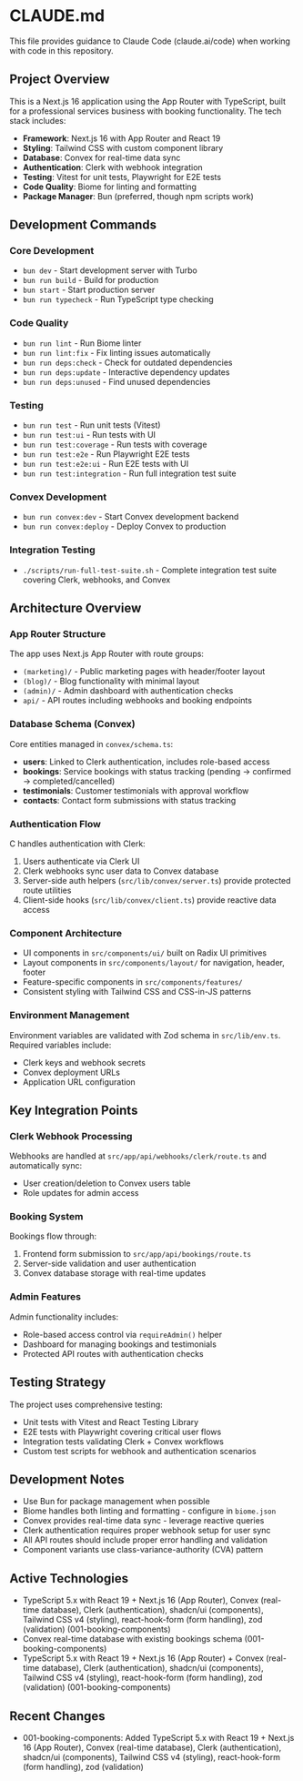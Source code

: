 # CLAUDE.md

This file provides guidance to Claude Code (claude.ai/code) when working with code in this repository.

## Project Overview

This is a Next.js 16 application using the App Router with TypeScript, built for a professional services business with booking functionality. The tech stack includes:

- **Framework**: Next.js 16 with App Router and React 19
- **Styling**: Tailwind CSS with custom component library
- **Database**: Convex for real-time data sync
- **Authentication**: Clerk with webhook integration
- **Testing**: Vitest for unit tests, Playwright for E2E tests
- **Code Quality**: Biome for linting and formatting
- **Package Manager**: Bun (preferred, though npm scripts work)

## Development Commands

### Core Development
- `bun dev` - Start development server with Turbo
- `bun run build` - Build for production
- `bun start` - Start production server
- `bun run typecheck` - Run TypeScript type checking

### Code Quality
- `bun run lint` - Run Biome linter
- `bun run lint:fix` - Fix linting issues automatically
- `bun run deps:check` - Check for outdated dependencies
- `bun run deps:update` - Interactive dependency updates
- `bun run deps:unused` - Find unused dependencies

### Testing
- `bun run test` - Run unit tests (Vitest)
- `bun run test:ui` - Run tests with UI
- `bun run test:coverage` - Run tests with coverage
- `bun run test:e2e` - Run Playwright E2E tests
- `bun run test:e2e:ui` - Run E2E tests with UI
- `bun run test:integration` - Run full integration test suite

### Convex Development
- `bun run convex:dev` - Start Convex development backend
- `bun run convex:deploy` - Deploy Convex to production

### Integration Testing
- `./scripts/run-full-test-suite.sh` - Complete integration test suite covering Clerk, webhooks, and Convex

## Architecture Overview

### App Router Structure
The app uses Next.js App Router with route groups:

- `(marketing)/` - Public marketing pages with header/footer layout
- `(blog)/` - Blog functionality with minimal layout
- `(admin)/` - Admin dashboard with authentication checks
- `api/` - API routes including webhooks and booking endpoints

### Database Schema (Convex)
Core entities managed in `convex/schema.ts`:

- **users**: Linked to Clerk authentication, includes role-based access
- **bookings**: Service bookings with status tracking (pending → confirmed → completed/cancelled)
- **testimonials**: Customer testimonials with approval workflow
- **contacts**: Contact form submissions with status tracking

### Authentication Flow
C handles authentication with Clerk:
1. Users authenticate via Clerk UI
2. Clerk webhooks sync user data to Convex database
3. Server-side auth helpers (`src/lib/convex/server.ts`) provide protected route utilities
4. Client-side hooks (`src/lib/convex/client.ts`) provide reactive data access

### Component Architecture
- UI components in `src/components/ui/` built on Radix UI primitives
- Layout components in `src/components/layout/` for navigation, header, footer
- Feature-specific components in `src/components/features/`
- Consistent styling with Tailwind CSS and CSS-in-JS patterns

### Environment Management
Environment variables are validated with Zod schema in `src/lib/env.ts`. Required variables include:
- Clerk keys and webhook secrets
- Convex deployment URLs
- Application URL configuration

## Key Integration Points

### Clerk Webhook Processing
Webhooks are handled at `src/app/api/webhooks/clerk/route.ts` and automatically sync:
- User creation/deletion to Convex users table
- Role updates for admin access

### Booking System
Bookings flow through:
1. Frontend form submission to `src/app/api/bookings/route.ts`
2. Server-side validation and user authentication
3. Convex database storage with real-time updates

### Admin Features
Admin functionality includes:
- Role-based access control via `requireAdmin()` helper
- Dashboard for managing bookings and testimonials
- Protected API routes with authentication checks

## Testing Strategy

The project uses comprehensive testing:
- Unit tests with Vitest and React Testing Library
- E2E tests with Playwright covering critical user flows
- Integration tests validating Clerk + Convex workflows
- Custom test scripts for webhook and authentication scenarios

## Development Notes

- Use Bun for package management when possible
- Biome handles both linting and formatting - configure in `biome.json`
- Convex provides real-time data sync - leverage reactive queries
- Clerk authentication requires proper webhook setup for user sync
- All API routes should include proper error handling and validation
- Component variants use class-variance-authority (CVA) pattern

## Active Technologies
- TypeScript 5.x with React 19 + Next.js 16 (App Router), Convex (real-time database), Clerk (authentication), shadcn/ui (components), Tailwind CSS v4 (styling), react-hook-form (form handling), zod (validation) (001-booking-components)
- Convex real-time database with existing bookings schema (001-booking-components)
- TypeScript 5.x with React 19 + Next.js 16 (App Router) + Convex (real-time database), Clerk (authentication), shadcn/ui (components), Tailwind CSS v4 (styling), react-hook-form (form handling), zod (validation) (001-booking-components)

## Recent Changes
- 001-booking-components: Added TypeScript 5.x with React 19 + Next.js 16 (App Router), Convex (real-time database), Clerk (authentication), shadcn/ui (components), Tailwind CSS v4 (styling), react-hook-form (form handling), zod (validation)
